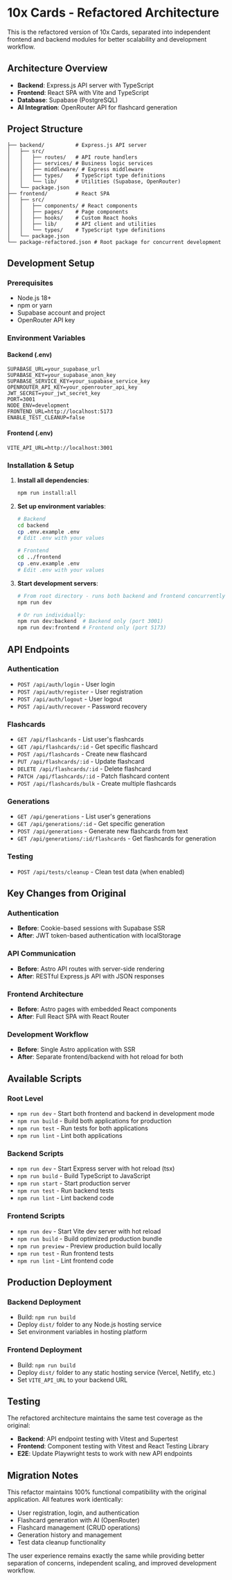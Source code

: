 # 10x Cards - Refactored Architecture

This is the refactored version of 10x Cards, separated into independent frontend and backend modules for better scalability and development workflow.

## Architecture Overview

- **Backend**: Express.js API server with TypeScript
- **Frontend**: React SPA with Vite and TypeScript  
- **Database**: Supabase (PostgreSQL)
- **AI Integration**: OpenRouter API for flashcard generation

## Project Structure

```
├── backend/          # Express.js API server
│   ├── src/
│   │   ├── routes/   # API route handlers
│   │   ├── services/ # Business logic services
│   │   ├── middleware/ # Express middleware
│   │   ├── types/    # TypeScript type definitions
│   │   └── lib/      # Utilities (Supabase, OpenRouter)
│   └── package.json
├── frontend/         # React SPA
│   ├── src/
│   │   ├── components/ # React components
│   │   ├── pages/    # Page components
│   │   ├── hooks/    # Custom React hooks
│   │   ├── lib/      # API client and utilities
│   │   └── types/    # TypeScript type definitions
│   └── package.json
└── package-refactored.json # Root package for concurrent development
```

## Development Setup

### Prerequisites

- Node.js 18+ 
- npm or yarn
- Supabase account and project
- OpenRouter API key

### Environment Variables

#### Backend (.env)
```
SUPABASE_URL=your_supabase_url
SUPABASE_KEY=your_supabase_anon_key
SUPABASE_SERVICE_KEY=your_supabase_service_key
OPENROUTER_API_KEY=your_openrouter_api_key
JWT_SECRET=your_jwt_secret_key
PORT=3001
NODE_ENV=development
FRONTEND_URL=http://localhost:5173
ENABLE_TEST_CLEANUP=false
```

#### Frontend (.env)
```
VITE_API_URL=http://localhost:3001
```

### Installation & Setup

1. **Install all dependencies**:
   ```bash
   npm run install:all
   ```

2. **Set up environment variables**:
   ```bash
   # Backend
   cd backend
   cp .env.example .env
   # Edit .env with your values
   
   # Frontend  
   cd ../frontend
   cp .env.example .env
   # Edit .env with your values
   ```

3. **Start development servers**:
   ```bash
   # From root directory - runs both backend and frontend concurrently
   npm run dev
   
   # Or run individually:
   npm run dev:backend  # Backend only (port 3001)
   npm run dev:frontend # Frontend only (port 5173)
   ```

## API Endpoints

### Authentication
- `POST /api/auth/login` - User login
- `POST /api/auth/register` - User registration  
- `POST /api/auth/logout` - User logout
- `POST /api/auth/recover` - Password recovery

### Flashcards
- `GET /api/flashcards` - List user's flashcards
- `GET /api/flashcards/:id` - Get specific flashcard
- `POST /api/flashcards` - Create new flashcard
- `PUT /api/flashcards/:id` - Update flashcard
- `DELETE /api/flashcards/:id` - Delete flashcard
- `PATCH /api/flashcards/:id` - Patch flashcard content
- `POST /api/flashcards/bulk` - Create multiple flashcards

### Generations
- `GET /api/generations` - List user's generations
- `GET /api/generations/:id` - Get specific generation
- `POST /api/generations` - Generate new flashcards from text
- `GET /api/generations/:id/flashcards` - Get flashcards for generation

### Testing
- `POST /api/tests/cleanup` - Clean test data (when enabled)

## Key Changes from Original

### Authentication
- **Before**: Cookie-based sessions with Supabase SSR
- **After**: JWT token-based authentication with localStorage

### API Communication  
- **Before**: Astro API routes with server-side rendering
- **After**: RESTful Express.js API with JSON responses

### Frontend Architecture
- **Before**: Astro pages with embedded React components
- **After**: Full React SPA with React Router

### Development Workflow
- **Before**: Single Astro application with SSR
- **After**: Separate frontend/backend with hot reload for both

## Available Scripts

### Root Level
- `npm run dev` - Start both frontend and backend in development mode
- `npm run build` - Build both applications for production
- `npm run test` - Run tests for both applications
- `npm run lint` - Lint both applications

### Backend Scripts
- `npm run dev` - Start Express server with hot reload (tsx)
- `npm run build` - Build TypeScript to JavaScript
- `npm run start` - Start production server
- `npm run test` - Run backend tests
- `npm run lint` - Lint backend code

### Frontend Scripts  
- `npm run dev` - Start Vite dev server with hot reload
- `npm run build` - Build optimized production bundle
- `npm run preview` - Preview production build locally
- `npm run test` - Run frontend tests
- `npm run lint` - Lint frontend code

## Production Deployment

### Backend Deployment
- Build: `npm run build`
- Deploy `dist/` folder to any Node.js hosting service
- Set environment variables in hosting platform

### Frontend Deployment  
- Build: `npm run build`
- Deploy `dist/` folder to any static hosting service (Vercel, Netlify, etc.)
- Set `VITE_API_URL` to your backend URL

## Testing

The refactored architecture maintains the same test coverage as the original:

- **Backend**: API endpoint testing with Vitest and Supertest
- **Frontend**: Component testing with Vitest and React Testing Library
- **E2E**: Update Playwright tests to work with new API endpoints

## Migration Notes

This refactor maintains 100% functional compatibility with the original application. All features work identically:

- User registration, login, and authentication
- Flashcard generation with AI (OpenRouter)
- Flashcard management (CRUD operations)
- Generation history and management
- Test data cleanup functionality

The user experience remains exactly the same while providing better separation of concerns, independent scaling, and improved development workflow.
